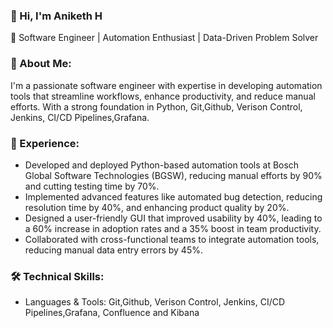 ### 👋 Hi, I'm Aniketh H
🔹 Software Engineer | Automation Enthusiast | Data-Driven Problem Solver

### 📍 About Me:
I'm a passionate software engineer with expertise in developing automation tools that streamline workflows, enhance productivity, and reduce manual efforts. With a strong foundation in Python, Git,Github, Verison Control, Jenkins, CI/CD Pipelines,Grafana.
### 📂 Experience:
- Developed and deployed Python-based automation tools at Bosch Global Software Technologies (BGSW), reducing manual efforts by 90% and cutting testing time by 70%.
- Implemented advanced features like automated bug detection, reducing resolution time by 40%, and enhancing product quality by 20%.
- Designed a user-friendly GUI that improved usability by 40%, leading to a 60% increase in adoption rates and a 35% boost in team productivity.
- Collaborated with cross-functional teams to integrate automation tools, reducing manual data entry errors by 45%.

### 🛠 Technical Skills:
- Languages & Tools: Git,Github, Verison Control, Jenkins, CI/CD Pipelines,Grafana, Confluence and Kibana

